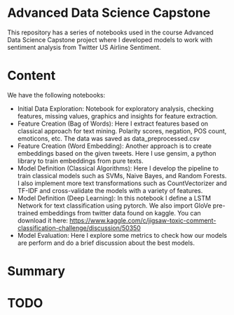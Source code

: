 # Advanced Data Science Capstone

This repository has a series of notebooks used in the course Advanced Data Science Capstone project where I developed models to work with sentiment analysis from Twitter US Airline Sentiment.

# Content

We have the following notebooks:
 - Initial Data Exploration: Notebook for exploratory analysis, checking features, missing values, graphics and insights for feature extraction.
 - Feature Creation (Bag of Words): Here I extract features based on classical approach for text mining. Polarity scores, negation, POS count, emoticons, etc. The data was saved as data_preprocessed.csv
 - Feature Creation (Word Embedding): Another approach is to create embeddings based on the given tweets. Here I use gensim, a python library to train embeddings from pure texts.
 - Model Definition (Classical Algorithms): Here I develop the pipeline to train classical models such as SVMs, Naive Bayes, and Random Forests. I also implement more text transformations such as CountVectorizer and TF-IDF and cross-validate the models with a variety of features.
 - Model Definition (Deep Learning): In this notebook I define a LSTM Network for text classification using pytorch. We also import GloVe pre-trained embeddings from twitter data found on kaggle. You can download it here: https://www.kaggle.com/c/jigsaw-toxic-comment-classification-challenge/discussion/50350
 - Model Evaluation: Here I explore some metrics to check how our models are perform and do a brief discussion about the best models.
 
 # Summary
 
 # TODO
